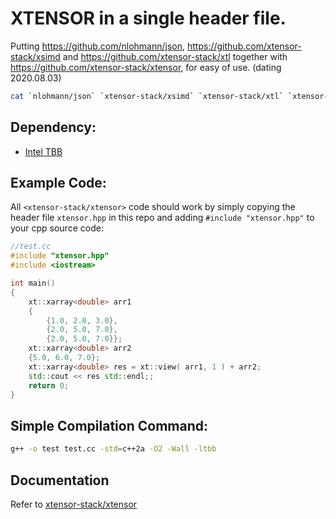 # __XTENSOR__ in a single header file.


Putting <https://github.com/nlohmann/json>, <https://github.com/xtensor-stack/xsimd> and <https://github.com/xtensor-stack/xtl> together with <https://github.com/xtensor-stack/xtensor>, for easy of use. (dating 2020.08.03)

```bash
cat `nlohmann/json` `xtensor-stack/xsimd` `xtensor-stack/xtl` `xtensor-stack/xtensor` > `fengwang/xtensor`
```


## Dependency:
- [Intel TBB](https://github.com/oneapi-src/oneTBB)


## Example Code:

All `<xtensor-stack/xtensor>` code should work by simply copying the header file `xtensor.hpp` in this repo  and adding `#include "xtensor.hpp"` to your cpp source code:
```cpp
//test.cc
#include "xtensor.hpp"
#include <iostream>

int main()
{
    xt::xarray<double> arr1
    {
        {1.0, 2.0, 3.0},
        {2.0, 5.0, 7.0},
        {2.0, 5.0, 7.0}};
    xt::xarray<double> arr2
    {5.0, 6.0, 7.0};
    xt::xarray<double> res = xt::view( arr1, 1 ) + arr2;
    std::cout << res std::endl;;
    return 0;
}
```

## Simple Compilation Command:
```bash
g++ -o test test.cc -std=c++2a -O2 -Wall -ltbb
```
## Documentation

Refer to [xtensor-stack/xtensor](http://xtensor.readthedocs.io/)


